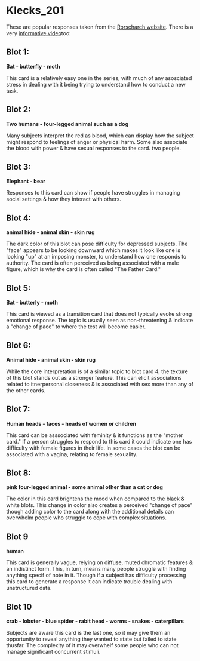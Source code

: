 # Klecks_201

These are popular responses taken from the [Rorscharch website](https://www.rorschach.org/). There is a very [informative video](https://youtu.be/LYi19-Vx6go?si=7VHnOjkHGA58EkBt&t=6)too: 

## Blot 1:

**Bat - butterfly - moth**

This card is a relatively easy one in the series, with much of any asosciated stress in dealing with it being trying to understand how to conduct a new task.

## Blot 2:

**Two humans - four-legged animal such as a dog**

Many subjects interpret the red as blood, which can display how the subject might respond to feelings of anger or physical harm. Some also associate the blood with power & have sexual responses to the card.
two people.

## Blot 3:

**Elephant - bear**

Responses to this card can show if people have struggles in managing social settings & how they interact with others.

## Blot 4:

**animal hide - animal skin - skin rug**

The dark color of this blot can pose difficulty for depressed subjects. The "face" appears to be looking downward which makes it look like one is looking "up" at an imposing monster, to understand how one responds to authority. The card is often perceived as being associated with a male figure, which is why the card is often called "The Father Card."

## Blot 5:

**Bat - butterly - moth**

This card is viewed as a transition card that does not typically evoke strong emotional response. The topic is usually seen as non-threatening & indicate a "change of pace" to where the test will become easier.

## Blot 6:

**Animal hide - animal skin - skin rug**

While the core interpretation is of a similar topic to blot card 4, the texture of this blot stands out as a stronger feature. This can elicit associations related to itnerpersonal closeness & is associated with sex more than any of the other cards.

## Blot 7:

**Human heads - faces - heads of women or children**

This card can be asssociated with feminity & it functions as the "mother card." If a person struggles to respond to this card it could indicate one has difficulty with female figures in their life. In some cases the blot can be associated with a vagina, relating to female sexuality.

## Blot 8:

**pink four-legged animal - some animal other than a cat or dog**

The color in this card brightens the mood when compared to the black & white blots. This change in color also creates a perceived "change of pace" though adding color to the card along with the additional details can overwhelm people who struggle to cope with complex situations.

## Blot 9

**human**

This card is generally vague, relying on diffuse, muted chromatic features & an indistinct form. This, in turn, means many people struggle with finding anything specif of note in it. Though if a subject has difficulty processing this card to generate a response it can indicate trouble dealing with unstructured data.

## Blot 10

**crab - lobster - blue spider - rabit head - worms - snakes - caterpillars**

Subjects are aware this card is the last one, so it may give them an opportunity to reveal anything they wanted to state but failed to state thusfar. The complexity of it may overwhelf some people who can not manage significant concurrent stimuli.
